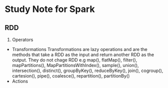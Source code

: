 # Study Note for Spark
## RDD
1. Operators
* Transformations
  Transformations are lazy operations and are the methods that take a RDD as the input and return another RDD as the output. They do not chage RDD
  e.g map(), flatMap(), filter(), mapPartitions(), MapPartitionsWithIndex(), sample(), union(), intersection(), distinct(), groupByKey(), reduceByKey(), join(), cogroup(), cartesion(), pipe(), coalesce(), repartition(), partitionBy()
* Actions
  
